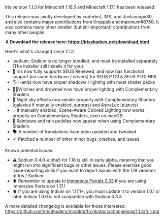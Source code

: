 Iris version 1.1.3 for Minecraft 1.16.5 and Minecraft 1.17.1 has been released!

This release was jointly developed by coderbot, IMS, and Justsnoopy30, and also contains major contributions from Kroppeb and maximum#8760. It also contains many other smaller (but still important) contributions from many other people!

**⬇ Download the release here: https://irisshaders.net/download.html**

Here's what's changed since 1.1.2:

- :sodium: Sodium is no longer bundled, and must be installed separately (The installer still installs it for you)
- 🌄 Iris now fully supports SEUS Renewed, and now has functional support (on some hardware / drivers) for SEUS PTGI & SEUS PTGI HRR
- 🖐 Hands now have proper shadows / lighting with most shader packs
- 🧙‍♀️Witches and drowned now have proper lighting with Complementary Shaders
- 🌌 Night sky effects now render properly with Complementary Shaders (galaxies if manually enabled, auroras) and AstraLex (planets)
- 💡 If manually enabled, Scene-Aware Colored Lighting now works properly on Complementary Shaders, even on macOS!
- 🌈 Rainbows and rain puddles now appear when using Complementary Shaders
- 🗣 A number of translations have been updated and tweaked
- 🩹 Patched a number of other minor bugs, crashes, and issues

Known potential issues:

- ⚠ Sodium 0.4.0-alpha5 for 1.18 is still in early alpha, meaning that you might run into significant bugs or other issues. Please exercise good issue-reporting skills if you want to report issues with the 1.18 versions of Iris / Sodium.
- ⬆ Remember to update to [Immersive Portals 0.33](https://www.curseforge.com/minecraft/mc-mods/immersive-portals-mod/files/3543328) if you are using Immersive Portals on 1.17.1
- ⬆ If you are using Indium on 1.17.1+, you must update it to version 1.0.1 or later. Indium 1.0.0 is not compatible with Sodium 0.3.3.

A more detailed changelog is available for those interested: <https://github.com/IrisShaders/Iris/blob/trunk/docs/changelogs/1.1.3/full.md>
